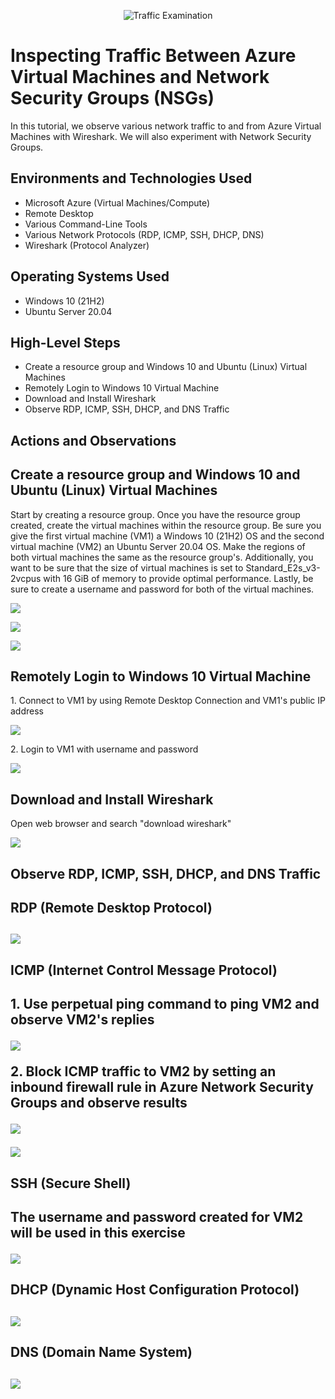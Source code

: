 <p align="center">
<img src="https://i.imgur.com/Ua7udoS.png" alt="Traffic Examination"/>
</p>

<h1>Inspecting Traffic Between Azure Virtual Machines and Network Security Groups (NSGs)</h1>
In this tutorial, we observe various network traffic to and from Azure Virtual Machines with Wireshark. We will also experiment with Network Security Groups.

<h2>Environments and Technologies Used</h2>

- Microsoft Azure (Virtual Machines/Compute)
- Remote Desktop
- Various Command-Line Tools
- Various Network Protocols (RDP, ICMP, SSH, DHCP, DNS)
- Wireshark (Protocol Analyzer)

<h2>Operating Systems Used </h2>

- Windows 10 (21H2)
- Ubuntu Server 20.04

<h2>High-Level Steps</h2>

- Create a resource group and Windows 10 and Ubuntu (Linux) Virtual Machines
- Remotely Login to Windows 10 Virtual Machine
- Download and Install Wireshark
- Observe RDP, ICMP, SSH, DHCP, and DNS Traffic

<h2>Actions and Observations</h2>
<h2>Create a resource group and Windows 10 and Ubuntu (Linux) Virtual Machines</h2>
<p>
Start by creating a resource group. Once you have the resource group created, create the virtual machines within the resource group. Be sure you give the first virtual machine (VM1) a Windows 10 (21H2) OS and the second virtual machine (VM2) an Ubuntu Server 20.04 OS. Make the regions of both virtual machines the same as the resource group's. Additionally, you want to be sure that the size of virtual machines is set to Standard_E2s_v3-2vcpus with 16 GiB of memory to provide optimal performance. Lastly, be sure to create a username and password for both of the virtual machines. 
</p>
<p>
<img src="https://i.imgur.com/Iq1UNZP.png"/>
</p>
<p>
<img src="https://i.imgur.com/mLztC45.png"/>
</p>
<p>
<img src="https://i.imgur.com/gylLFsp.png"/>
</p>
<h2>Remotely Login to Windows 10 Virtual Machine</h2>
<p>
1. Connect to VM1 by using Remote Desktop Connection and VM1's public IP address
<p>
<img src="https://i.imgur.com/3u3xSsb.png"/>
</p>
</p>
2. Login to VM1 with username and password 
</p>
<p>
<img src="https://i.imgur.com/Z1UyG6g.png"/>
</p>
<h2>Download and Install Wireshark</h2>
<p>
Open web browser and search "download wireshark"
</p>
<p>
<img src="https://i.imgur.com/IaUWgMM.png"/>
</p>
<h2>Observe RDP, ICMP, SSH, DHCP, and DNS Traffic<h2>

<h2>RDP (Remote Desktop Protocol)<h2>
<p>
<img src="https://i.imgur.com/HuwguyK.png"/>
</p>
<h2>ICMP (Internet Control Message Protocol)<h2>
<p>
1. Use perpetual ping command to ping VM2 and observe VM2's replies
<p>
<img src="https://i.imgur.com/TCoLjJN.png"/>
</p>
<p>
2. Block ICMP traffic to VM2 by setting an inbound firewall rule in Azure Network Security Groups and observe results
<p>
<img src="https://i.imgur.com/HdQomj0.png"/>
</p>
<p>
<img src="https://i.imgur.com/MWo2nc7.png"/>
</p>
<h2>SSH (Secure Shell)<h2>
<p>
The username and password created for VM2 will be used in this exercise
<p>
<img src="https://i.imgur.com/m9gorqJ.png"/>
</p>
<h2>DHCP (Dynamic Host Configuration Protocol)<h2>
<p>
<img src="https://i.imgur.com/iVjJEFt.png"/>
</p>
<h2>DNS (Domain Name System)<h2>
<p>
<img src="https://i.imgur.com/ZpRW8AI.png"/>
</p>
